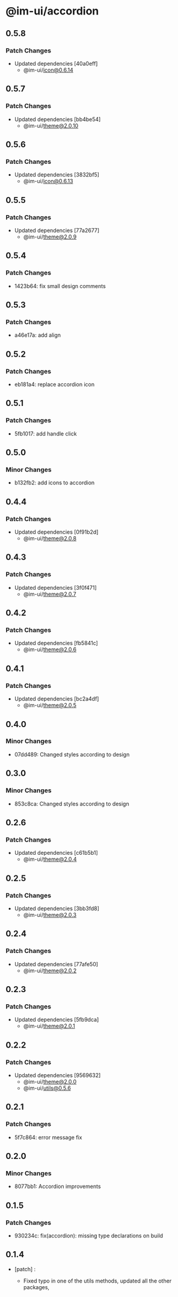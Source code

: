 # @im-ui/accordion

## 0.5.8

### Patch Changes

- Updated dependencies [40a0eff]
  - @im-ui/icon@0.6.14

## 0.5.7

### Patch Changes

- Updated dependencies [bb4be54]
  - @im-ui/theme@2.0.10

## 0.5.6

### Patch Changes

- Updated dependencies [3832bf5]
  - @im-ui/icon@0.6.13

## 0.5.5

### Patch Changes

- Updated dependencies [77a2677]
  - @im-ui/theme@2.0.9

## 0.5.4

### Patch Changes

- 1423b64: fix small design comments

## 0.5.3

### Patch Changes

- a46e17a: add align

## 0.5.2

### Patch Changes

- eb181a4: replace accordion icon

## 0.5.1

### Patch Changes

- 5fb1017: add handle click

## 0.5.0

### Minor Changes

- b132fb2: add icons to accordion

## 0.4.4

### Patch Changes

- Updated dependencies [0f91b2d]
  - @im-ui/theme@2.0.8

## 0.4.3

### Patch Changes

- Updated dependencies [3f0f471]
  - @im-ui/theme@2.0.7

## 0.4.2

### Patch Changes

- Updated dependencies [fb5841c]
  - @im-ui/theme@2.0.6

## 0.4.1

### Patch Changes

- Updated dependencies [bc2a4df]
  - @im-ui/theme@2.0.5

## 0.4.0

### Minor Changes

- 07dd489: Changed styles according to design

## 0.3.0

### Minor Changes

- 853c8ca: Changed styles according to design

## 0.2.6

### Patch Changes

- Updated dependencies [c61b5b1]
  - @im-ui/theme@2.0.4

## 0.2.5

### Patch Changes

- Updated dependencies [3bb3fd8]
  - @im-ui/theme@2.0.3

## 0.2.4

### Patch Changes

- Updated dependencies [77afe50]
  - @im-ui/theme@2.0.2

## 0.2.3

### Patch Changes

- Updated dependencies [5fb9dca]
  - @im-ui/theme@2.0.1

## 0.2.2

### Patch Changes

- Updated dependencies [9569632]
  - @im-ui/theme@2.0.0
  - @im-ui/utils@0.5.6

## 0.2.1

### Patch Changes

- 5f7c864: error message fix

## 0.2.0

### Minor Changes

- 8077bb1: Accordion improvements

## 0.1.5

### Patch Changes

- 930234c: fix(accordion): missing type declarations on build

## 0.1.4

- [patch] :

  - Fixed typo in one of the utils methods, updated all the other packages,
